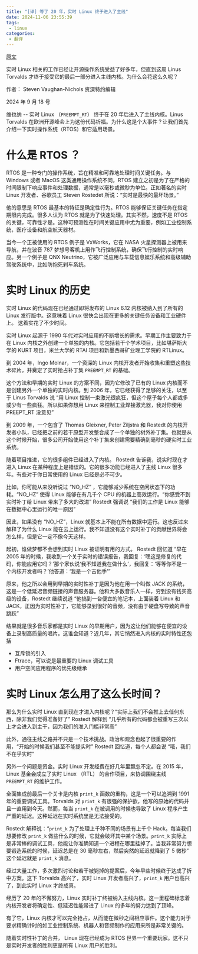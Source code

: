 ```yaml
---
title: "[译] 等了 20 年，实时 Linux 终于进入了主线"
date: 2024-11-06 23:55:39
tags:
 - linux
categories:
 - 翻译
---
```



[原文](https://www.zdnet.com/article/20-years-later-real-time-linux-makes-it-to-the-kernel-really/
)

实时 Linux 相关的工作已经让开源操作系统受益了好多年，但直到这周 Linus Torvalds 才终于接受它的最后一部分进入主线内核。为什么会花这么久呢？

作者： Steven Vaughan-Nichols 资深特约编辑

2024 年 9 月 18 号

维也纳 -- 实时 Linux （`PREEMPT_RT`） 终于在 20 年后进入了主线内核。Linus Torvalds 在欧洲开源峰会上为这份代码祈福。为什么这是个大事件？让我们首先介绍一下实时操作系统（RTOS）和它适用场景。

# 什么是 RTOS ？

RTOS 是一种专门的操作系统，旨在精准和可靠地处理时间关键任务。与 Windows 或者 MacOS 这类通用操作系统不同，RTOS 建立之初是为了在严格的时间限制下响应事件和处理数据，通常是以毫秒或微秒为单位。正如著名的实时 Linux 开发者、谷歌员工 Steven Rostedet 所说：“实时是最快的最坏场景。” 

他的意思是 RTOS 最基本的特征是确定性行为。RTOS 能够保证关键任务在指定期限内完成。很多人认为 RTOS 就是为了快速处理。其实不然，速度不是 RTOS 的关键，可靠性才是。这种可预测性在时间关键应用中尤为重要，例如工业控制系统，医疗设备和航空航天器材。

当今一个正被使用的 RTOS 例子是 VxWorks，它在 NASA 火星探测器上被用来导航，并在波音 787 梦想号客机上用作飞行控制系统，确保飞行控制的实时响应。另一个例子是 QNX Neutrino，它被广泛应用与车载信息娱乐系统和高级辅助驾驶系统中，比如防抱死刹车系统。

# 实时 Linux 的历史

实时 Linux 的代码现在已经通过即将发布的 Linux 6.12 内核被纳入到了所有的 Linux 发行版中。这意味着 Linux 很快会出现在更多的关键任务设备和工业硬件上。 这着实花了不少时间。

实时 Linux 起源于 1990 年代对实时应用的不断增长的需求。早期工作主要致力于在 Linux 内核之外创建一个单独的内核。它包括若干个学术项目，比如堪萨斯大学的 KURT 项目，米兰大学的 RTAI 项目和新墨西哥矿业理工学院的 RTLinux。

到 2004 年，Ingo Molnar，一个资深的 Linux 内核开发者开始收集和重塑这些技术碎片，并奠定了实时抢占补丁集 `PREEMPT_RT` 的基础。

这个方法和早期的实时 Linux 的方案不同，因为它修改了已有的 Linux 内核而不是创建另外一个单独的实时内核。到 2006 年，它已经获得了足够的关注，以至于 Linus  Torvalds 说 “用 Linux 控制一束激光很疯狂，但这个屋子每个人都或多或少有一些疯狂。所以如果你想用 Linux 来控制工业焊接激光器，我对你使用 PREEPT_RT 没意见”

到 2009 年，一个包含了 Thomas Gleixner, Peter Ziljstra 和 Rostedt 的内核开发者小队，已经把之前的若干原型开发整合成了一个单独的树外补丁集。也就是从这个时候开始，很多公司开始使用这个补丁集来创建需要精确到毫秒的硬实时工业系统。

随着项目推进，它的很多组件已经进入了内核。 Rostedt 告诉我，说实时现在才进入 Linux 在某种程度上是错误的。它的很多功能已经进入了主线 Linux 很多年。有些对于你日常使用的 Linux 已经是必不可少。

比如，你可能从来没听说过 “NO_HZ” ，它能够减少系统在空闲状态下的功耗。“NO_HZ” 使得 Linux 能够在有几千个 CPU 的机器上高效运行。“你感受不到实时补丁给 Linux 带来了多大的改进” Rostedt 强调说 “我们的工作是 Linux 能够在数据中心里运行的唯一原因”

因此，如果没有 “NO_HZ”，Linux 就基本上不能在所有数据中运行。这也反过来解释了为什么 Linux 能在云上运行。我不知道没有这个实时补丁的贡献世界将会怎么样，但是它一定不像今天这样。

起初，谁做梦都不会想到实时 Linux 被证明有用的方式。 Rostedt 回忆道 “早在 2005 年的时候，我收到一个关于实时的错误报告，我回复：‘嘿这是修复的代码，你能应用它吗？’那个家伙说‘我不知道我在做什么’，我回复：‘等等你不是一个内核开发者吗？’他答道：‘我是一个吉他手’” 

原来，他之所以会用到早期的实时性补丁是因为他在用一个叫做 JACK 的系统，这是一个低延迟音频链接的声音服务器。他和大多数音乐人一样，穷到没有钱买高级的设备，Rostedt 继续说道 “他搞到一台便宜的笔记本，上面装着 Linux 和 JACK，正因为实时性补丁，它能够录到很好的音频，没有由于硬盘写导致的声音跳跃”

结果就是很多音乐家都是实时 Linux 的早期用户，因为这让他们能够在便宜的设备上录制高质量的唱片。这谁会知道？近几年，其它悄然进入内核的实时特性还包括

- 互斥锁的引入
- Ftrace，可以说是最重要的 Linux 调试工具
- 用户空间应用程序的优先级继承

# 实时 Linux 怎么用了这么长时间？

那么为什么实时 Linux 直到现在才进入内核呢？“实际上我们不会推上去任何东西，除非我们觉得准备好了” Rostedt 解释到 “几乎所有的代码都会被重写三次以上才会进入到主干，因为我们的准入门槛非常高”

此外，通往主线之路并不只是一个技术挑战。政治和观念也起了很重要的作用，“开始的时候我们甚至不能提实时” Rostedt 回忆道，每个人都会说 “哦，我们不在乎实时”

另外一个问题是资金。实时 Linux 开发经费在好几年里飘忽不定。在 2015 年， Linux 基金会成立了实时 Linux （RTL） 的合作项目，来协调围绕主线 `PREEMPT_RT` 的维护工作。

全面集成前最后一个关卡是内核 `print_k` 函数的重构，这是一个可以追溯到 1991 年的重要调试工具。Torvalds 对 `print_k` 有很强的保护欲，他写的原始的代码并且一直用到今天。然而，每当 `print_k` 在被调用的时候也导致了 Linux 程序产生严重的延迟。这种延迟在实时系统里是无法接受的。

Rostedt 解释说：“`print_k` 为了处理上千种不同的场景有上千个 Hack。每当我们想要修改 `print_k` 做些什么的时候，它就会破坏其中某个场景。`print_k` 实际上是非常棒的调试工具，他能让你准确知道一个进程在哪里挂掉了。当我非常努力想要锻造系统的时候，延迟总是在 30 毫秒左右，然后突然的延迟就降到了 5 微秒” 这个延迟就是 `print_k` 消息。

经过大量工作，多次激烈讨论和若干被毙掉的提案后，今年早些时候终于达成了折中方案。这下 Torvalds 高兴了，实时 Linux 开发者高兴了，`print_k` 用户也高兴了，到此实时 Linux 才终成真。

经历了 20 年的不懈努力，Linux 实时补丁终被纳入主线内核。这一里程碑标志着内核开发者将确定性、低延迟性能带进了 Linux 的多年的努力达到了顶峰。

有了它，Linux 内核才可以完全抢占，从而能在微秒之间相应事件。这个能力对于要求精确计时的如工业控制系统、机器人和音频制作的应用来所是非常关键的。

随着实时性补丁的合并， Linux 现在已经成为 RTOS 世界一个重要玩家。这不只是实时开发者的胜利更是所有 Linux 用户的胜利。